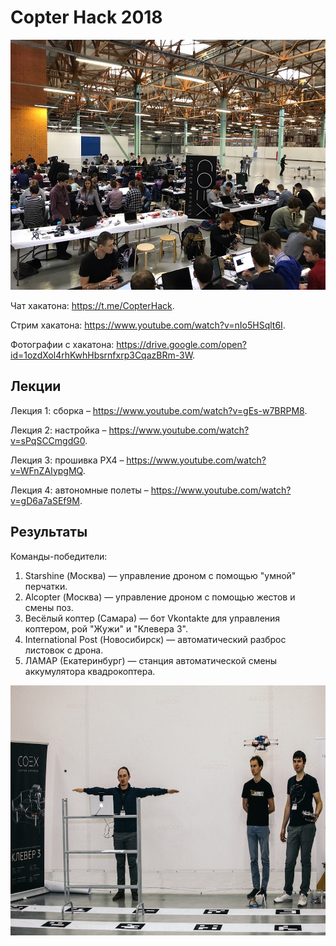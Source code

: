 # Copter Hack 2018

<img src="assets/copterhack18.jpg" height=400px>

Чат хакатона: https://t.me/CopterHack.

Стрим хакатона: https://www.youtube.com/watch?v=nIo5HSqlt6I.

Фотографии с хакатона: https://drive.google.com/open?id=1ozdXol4rhKwhHbsrnfxrp3CqazBRm-3W.

## Лекции

Лекция 1: сборка – https://www.youtube.com/watch?v=gEs-w7BRPM8.

Лекция 2: настройка – https://www.youtube.com/watch?v=sPqSCCmgdG0.

Лекция 3: прошивка PX4 – https://www.youtube.com/watch?v=WFnZAIypgMQ.

Лекция 4: автономные полеты – https://www.youtube.com/watch?v=gD6a7aSEf9M.

## Результаты

Команды-победители:

1. Starshine (Москва) — управление дроном с помощью "умной" перчатки.
2. Alcopter (Москва) — управление дроном с помощью жестов и смены поз.
3. Весёлый коптер (Самара) — бот Vkontakte для управления коптером, рой "Жужи" и "Клевера 3".
4. International Post (Новосибирск) — автоматический разброс листовок с дрона.
5. ЛАМАР (Екатеринбург) — станция автоматической смены аккумулятора квадрокоптера.

<img src="assets/alcopter.jpg" title="Команда Alcopter" height=400px>
